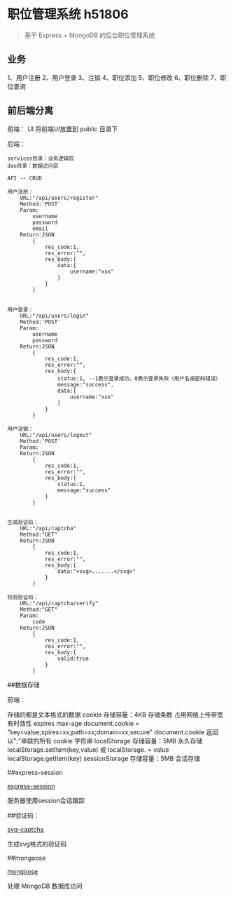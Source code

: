# 职位管理系统  h51806

> 基于 Express + MongoDB 的后台职位管理系统

## 业务

1、用户注册
2、用户登录
3、注销
4、职位添加
5、职位修改
6、职位删除
7、职位查询

## 前后端分离

前端：
	UI
	将前端UI放置到 public 目录下




后端：

	services目录：业务逻辑层
	dao目录：数据访问层

	API -- CRUD

	用户注册：
		URL:"/api/users/register"
		Method:'POST'
		Param:
			username
			password
			email
		Return:JSON
			{
				res_code:1,
				res_error:"",
				res_body:{
					data:{
						username:"xxx"
					}
				}
			}


	用户登录：
		URL:"/api/users/login"
		Method:'POST'
		Param:
			username
			password
		Return:JSON
			{
				res_code:1,
				res_error:"",
				res_body:{
					status:1, --1表示登录成功，0表示登录失败（用户名或密码错误）
					message:"success",
					data:{
						username:"xxx"
					}
				}
			}

	用户注销：
		URL:"/api/users/logout"
		Method:'POST'
		Param:
		Return:JSON
			{
				res_code:1,
				res_error:"",
				res_body:{
					status:1,
					message:"success"
				}
			}


	生成验证码：
		URL:"/api/captcha"
		Method:"GET"
		Return:JSON
			{
				res_code:1,
				res_error:"",
				res_body:{
					data:"<svg>.......</svg>"
				}
			}

	校验验证码：
		URL:"/api/captcha/verify"
		Method:"GET"
		Param:
			code
		Return:JSON
			{
				res_code:1,
				res_error:"",
				res_body:{
					valid:true
				}
			}



##数据存储


前端：

存储的都是文本格式的数据
	cookie
		存储容量：4KB
		存储条数
		占用网络上传带宽
		有时效性  expires  max-age
		document.cookie = "key=value;xpires=xx;path=xx;domain=xx;secure"
		document.cookie 返回以";"串联的所有 cookie 字符串
	localStorage
		存储容量：5MB
		永久存储
		localStorage.setItem(key,value) 或 localStorage.<key> = value
		localStorage.getItem(key)
	sessionStorage
		存储容量：5MB
		会话存储


##express-session

[express-session](https://www.npmjs.com/package/express-session)

服务器使用session会话跟踪

##验证码：
	
  [svg-captcha](https://www.npmjs.com/package/svg-captcha)

  生成svg格式的验证码


##mongoose

[mongoose](https://mongoosejs.com/)

处理 MongoDB 数据库访问
